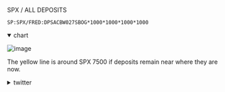 
SPX / ALL DEPOSITS

    SP:SPX/FRED:DPSACBW027SBOG*1000*1000*1000*1000

<details open>

<summary>chart</summary>
    
![image](https://github.com/user-attachments/assets/6e7a901a-e621-4c3f-8107-1e94df894bea)

</details>

The yellow line is around SPX 7500 if deposits remain near where they are now.

<details>

<summary>twitter</summary>
    
https://x.com/dharmatrade/status/1854729011982971079
    
</details>
